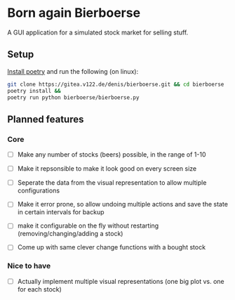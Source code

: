 # Born again Bierboerse

A GUI application for a simulated stock market for selling stuff.

## Setup

[Install poetry](https://python-poetry.org/docs/) and run the following (on linux):

```bash
git clone https://gitea.v122.de/denis/bierboerse.git && cd bierboerse
poetry install &&
poetry run python bierboerse/bierboerse.py
```

## Planned features

### Core

* [ ] Make any number of stocks (beers) possible, in the range of 1-10
* [ ] Make it repsonsible to make it look good on every screen size
* [ ] Seperate the data from the visual representation to allow multiple configurations 
* [ ] Make it error prone, so allow undoing multiple actions and save the state in certain intervals for backup
* [ ] make it configurable on the fly without restarting (removing/changing/adding a stock)
* [ ] Come up with same clever change functions with a bought stock


### Nice to have

* [ ] Actually implement multiple visual representations (one big plot vs. one for each stock)
